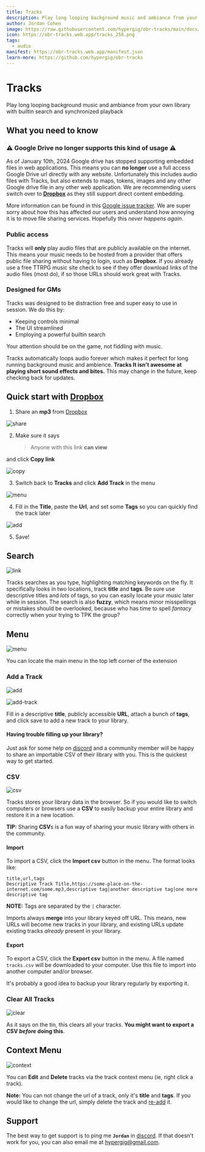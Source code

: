 ```yaml
---
title: Tracks
description: Play long looping background music and ambiance from your own library with builtin search and synchronized playback
author: Jordan Cohen
image: https://raw.githubusercontent.com/hypergig/obr-tracks/main/docs/header.png
icon: https://obr-tracks.web.app/tracks_256.png
tags:
  - audio
manifest: https://obr-tracks.web.app/manifest.json
learn-more: https://github.com/hypergig/obr-tracks
---
```


# Tracks

Play long looping background music and ambiance from your own library with builtin search and synchronized playback

## What you need to know

### ⚠️ Google Drive no longer supports this kind of usage ⚠️

As of January 10th, 2024 Google drive has stopped supporting embedded files in web applications. This means you can **no longer** use a full access Google Drive url directly with any website. Unfortunately this includes audio files with Tracks, but also extends to maps, tokens, images and any other Google drive file in any other web application. We are recommending users switch over to **[Dropbox](https://www.dropbox.com)** as they still support direct content embedding.

More information can be found in this [Google issue tracker](https://issuetracker.google.com/issues/319531488?pli=1). We are super sorry about how this has affected our users and understand how annoying it is to move file sharing services. Hopefully this _never happens again_.

### Public access

Tracks will **only** play audio files that are publicly available on the internet. This means your music needs to be hosted from a provider that offers public file sharing without having to login, such as **Dropbox**. If you already use a free TTRPG music site check to see if they offer download links of the audio files (most do), if so those URLs should work great with Tracks.

### Designed for GMs

Tracks was designed to be distraction free and super easy to use in session. We do this by:

- Keeping controls minimal
- The UI streamlined
- Employing a powerful builtin search

Your attention should be on the game, not fiddling with music.

Tracks automatically loops audio forever which makes it perfect for long running background music and ambience. **Tracks It isn't awesome at playing short sound effects and bites.** This may change in the future, keep checking back for updates.

## Quick start with [Dropbox](https://www.dropbox.com)

1. Share an **mp3** from [Dropbox](https://www.dropbox.com)

![share](https://raw.githubusercontent.com/hypergig/obr-tracks/main/docs/share.png)

2. Make sure it says
   > Anyone with this link **can view**

and click **Copy link**

![copy](https://raw.githubusercontent.com/hypergig/obr-tracks/main/docs/copy-link.png)

3. Switch back to **Tracks** and click **Add Track** in the menu

![menu](https://raw.githubusercontent.com/hypergig/obr-tracks/main/docs/add.png)

4. Fill in the **Title**, paste the **Url**, and set some **Tags** so you can quickly find the track later

![add](https://raw.githubusercontent.com/hypergig/obr-tracks/main/docs/add-track.png)

5. Save!

## Search

![link](https://raw.githubusercontent.com/hypergig/obr-tracks/main/docs/search.png)

Tracks searches as you type, highlighting matching keywords on the fly. It specifically looks in two locations, track **title** and **tags**. Be sure use descriptive titles and _lots_ of tags, so you can easily locate your music later while in session. The search is also **fuzzy**, which means minor misspellings or mistakes should be overlooked, because who has time to spell _fantacy_ correctly when your trying to TPK the group?

## Menu

![menu](https://raw.githubusercontent.com/hypergig/obr-tracks/main/docs/menu.png)

You can locate the main menu in the top left corner of the extension

### Add a Track

![add](https://raw.githubusercontent.com/hypergig/obr-tracks/main/docs/add.png)

![add-track](https://raw.githubusercontent.com/hypergig/obr-tracks/main/docs/add-track.png)

Fill in a descriptive **title**, publicly accessible **URL**, attach a bunch of **tags**, and click save to add a new track to your library.

#### Having trouble filling up your library?

Just ask for some help on [discord](https://discord.gg/u5RYMkV98s) and a community member will be happy to share an importable CSV of their library with you. This is the quickest way to get started.

### CSV

![csv](https://raw.githubusercontent.com/hypergig/obr-tracks/main/docs/csv.png)

Tracks stores your library data in the browser. So if you would like to switch computers or browsers use a **CSV** to easily backup your entire library and restore it in a new location.

**TIP:** Sharing **CSV**s is a fun way of sharing your music library with others in the community.

#### Import

To import a CSV, click the **Import csv** button in the menu. The format looks like:

```
title,url,tags
Descriptive Track Title,https://some-place-on-the-internet.com/some.mp3,descriptive tag|another descriptive tag|one more descriptive tag
```

**NOTE:** Tags are separated by the `|` character.

Imports always **merge** into your library keyed off URL. This means, new URLs will become new tracks in your library, and existing URLs update existing tracks _already_ present in your library.

#### Export

To export a CSV, click the **Export csv** button in the menu. A file named `tracks.csv` will be downloaded to your computer. Use this file to import into another computer and/or browser.

It's probably a good idea to backup your library regularly by exporting it.

### Clear All Tracks

![clear](https://raw.githubusercontent.com/hypergig/obr-tracks/main/docs/clear.png)

As it says on the tin, this clears all your tracks. **You might want to export a CSV _before_ doing this**.

## Context Menu

![context](https://raw.githubusercontent.com/hypergig/obr-tracks/main/docs/context.png)

You can **Edit** and **Delete** tracks via the track context menu (ie, right click a track).

**Note:** You can not change the url of a track, only it's **title** and **tags**. If you would like to change the url, simply delete the track and [re-add](#add-a-track) it.

## Support

The best way to get support is to ping me **`Jordan`** in [discord](https://discord.gg/u5RYMkV98s). If that doesn't work for you, you can also email me at [hypergig@gmail.com](mailto:hypergig@gmail.com).
